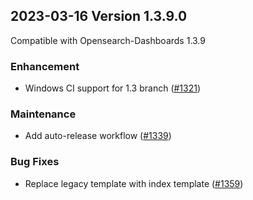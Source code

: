 ## 2023-03-16 Version 1.3.9.0

Compatible with Opensearch-Dashboards 1.3.9

### Enhancement

* Windows CI support for 1.3 branch ([#1321](https://github.com/opensearch-project/security-dashboards-plugin/pull/1321))

### Maintenance

* Add auto-release workflow ([#1339](https://github.com/opensearch-project/security-dashboards-plugin/pull/1339))

### Bug Fixes

* Replace legacy template with index template ([#1359](https://github.com/opensearch-project/security-dashboards-plugin/pull/1359))
